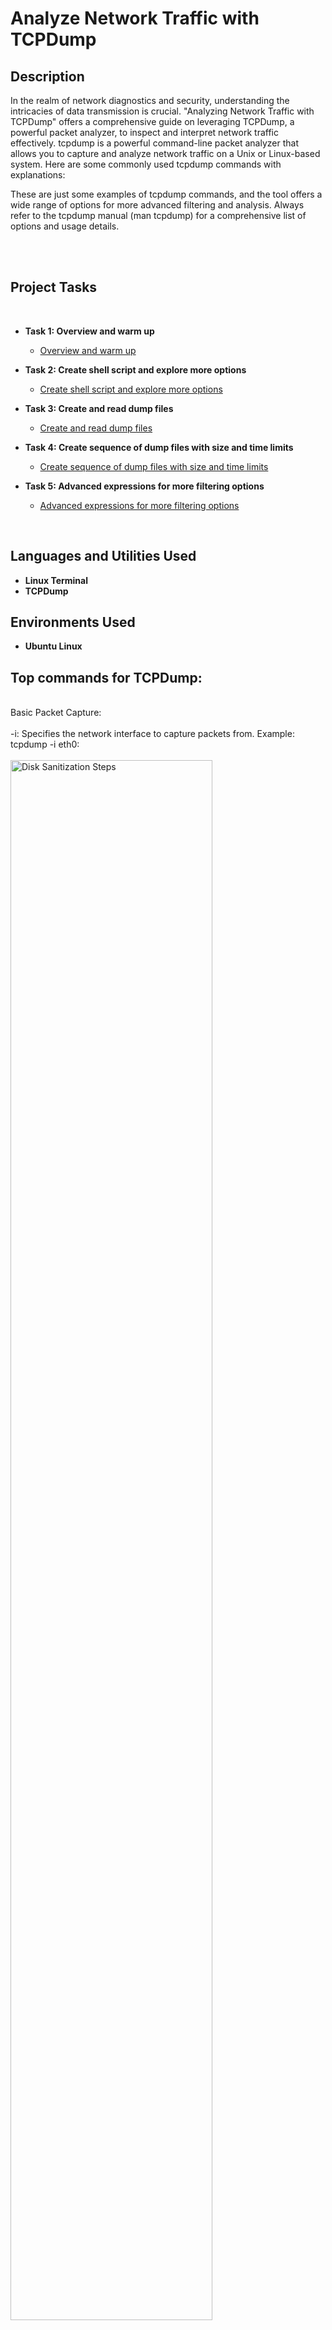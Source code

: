 <h1>Analyze Network Traffic with TCPDump</h1>

<h2>Description</h2>
In the realm of network diagnostics and security, understanding the intricacies of data transmission is crucial. "Analyzing Network Traffic with TCPDump" offers a comprehensive guide on leveraging TCPDump, a powerful packet analyzer, to inspect and interpret network traffic effectively.
tcpdump is a powerful command-line packet analyzer that allows you to capture and analyze network traffic on a Unix or Linux-based system. Here are some commonly used tcpdump commands with explanations:

These are just some examples of tcpdump commands, and the tool offers a wide range of options for more advanced filtering and analysis. Always refer to the tcpdump manual (man tcpdump) for a comprehensive list of options and usage details.

<br />
<br />
<h2>Project Tasks</h2>
<br />

- <b>Task 1: Overview and warm up</b>
  - [Overview and warm up](https://github.com/RD-NavarreteV/Analyze-Network-Traffic-with-TCPDump/blob/main/README.md)
 
- <b>Task 2: Create shell script and explore more options</b>
  - [Create shell script and explore more options](https://github.com/RD-NavarreteV/Analyze-Network-Traffic-with-TCPDump/blob/main/README.md)
 
- <b>Task 3: Create and read dump files</b>
  - [Create and read dump files](https://github.com/RD-NavarreteV/Analyze-Network-Traffic-with-TCPDump/blob/main/README.md)
 
- <b>Task 4: Create sequence of dump files with size and time limits</b>
  - [Create sequence of dump files with size and time limits](https://github.com/RD-NavarreteV/Analyze-Network-Traffic-with-TCPDump/blob/main/README.md)
 
- <b>Task 5: Advanced expressions for more filtering options</b>
  - [Advanced expressions for more filtering options](https://github.com/RD-NavarreteV/Analyze-Network-Traffic-with-TCPDump/blob/main/README.md)
 
<br />

<h2>Languages and Utilities Used</h2>

- <b>Linux Terminal</b> 
- <b>TCPDump</b>

<h2>Environments Used </h2>

- <b>Ubuntu Linux</b>

<h2>Top commands for TCPDump:</h2>

<br />
Basic Packet Capture:<br /><br />
-i: Specifies the network interface to capture packets from.
Example: tcpdump -i eth0: <br/>
<br />
<img src="https://i.imgur.com/rBG1Nqq.png" height="80%" width="80%" alt="Disk Sanitization Steps"/>
<br />
<br />
Capture Packets with Specific Port:<br /><br />
Capture packets on a specific port.<br />
Example: tcpdump -i eth0 port 80 
<br />
<img src="https://i.imgur.com/UFfT5Is.png" height="80%" width="80%" alt="Disk Sanitization Steps"/>
<br />
<br />
Display Packet Details in ASCII:
<br />
<br />
-A: Display packet details in ASCII.
<br />
Example: tcpdump -A -i eth0
<br />
<img src="https://i.imgur.com/sanKEVS.png" height="80%" width="80%" alt="Disk Sanitization Steps"/>
<br />
<br />
Capture and Save to a File:
<br />
<br />
-w: Write the raw packets to a file for later analysis.
<br />
Example: tcpdump -i eth0 -w output.pcap
  <br />
<img src="https://i.imgur.com/BeFRfEM.png" height="80%" width="80%" alt="Disk Sanitization Steps"/>
<br />
<br />
Display Packet Timestamps:
<br />
<br />
-tttt: Display timestamps for each packet.
<br />
Example: tcpdump -tttt -i eth0
  <br />
<img src="https://i.imgur.com/BzivB1k.png" height="80%" width="80%" alt="Disk Sanitization Steps"/>
<br />
<br />
Filter by IP Address:
<br />
<br />
Capture packets involving a specific IP address.
<br />
Example: tcpdump -i eth0 host 192.168.1.1
  <br />
<img src="https://i.imgur.com/WEo6OEv.png" height="80%" width="80%" alt="Disk Sanitization Steps"/>
<br />
<br />
Filter by Source or Destination IP:
<br />
<br />
Capture packets with a specific source or destination IP address.
<br />
Example: tcpdump -i eth0 src 192.168.1.2
  <br />
<img src="https://i.imgur.com/G70XcSO.png" height="80%" width="80%" alt="Disk Sanitization Steps"/>
<br />
<br />
Capture ICMP (Ping) Packets:
<br />
<br />
Capture ICMP packets.
<br />
Example: tcpdump -i eth0 icmp
  <br />
<img src="https://i.imgur.com/jMW659Q.png" height="80%" width="80%" alt="Disk Sanitization Steps"/>
<br />
<br />
Capture Only N Packets:
<br />
<br />
-c: Capture only a specified number of packets.
<br />
Example: tcpdump -i eth0 -c 10
  <br />
<img src="https://i.imgur.com/BqaPTZ2.png" height="80%" width="80%" alt="Disk Sanitization Steps"/>
<br />
<br />
Display Captured Packets in Real Time:
<br />
<br />
-n: Don't resolve hostnames.
<br />
-l: Line-buffered output (useful for real-time display).
<br />
Example: tcpdump -i eth0 -n -l
<br />
<img src="https://i.imgur.com/NKM9HhU.png" height="80%" width="80%" alt="Disk Sanitization Steps"/>
<br />
<br />
Capture Specific Protocol:
<br />
<br />
Capture packets of a specific protocol (e.g., tcp, udp, arp).
<br />
Example: tcpdump -i eth0 tcp
  <br />
<img src="https://i.imgur.com/HWNjnQB.png" height="80%" width="80%" alt="Disk Sanitization Steps"/>
<br />
<br />
<br />
</p>

<!--
 ```diff
- text in red
+ text in green
! text in orange
# text in gray
@@ text in purple (and bold)@@
```
--!>
